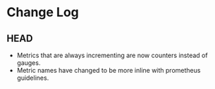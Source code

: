 # Change Log

## HEAD

- Metrics that are always incrementing are now counters instead of gauges.
- Metric names have changed to be more inline with prometheus guidelines.
